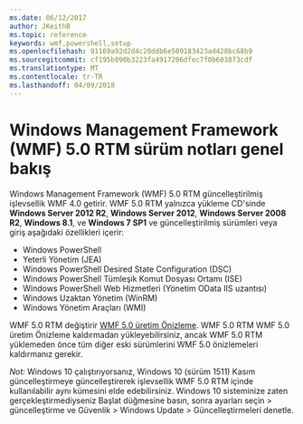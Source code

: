 ```yaml
---
ms.date: 06/12/2017
author: JKeithB
ms.topic: reference
keywords: wmf,powershell,setup
ms.openlocfilehash: 91169a92d2d4c20ddb6e509183423ad428bc68b9
ms.sourcegitcommit: cf195b090b3223fa4917206dfec7f0b603873cdf
ms.translationtype: MT
ms.contentlocale: tr-TR
ms.lasthandoff: 04/09/2018
---
```

# <a name="windows-management-framework-wmf-50-rtm-release-notes-overview"></a>Windows Management Framework (WMF) 5.0 RTM sürüm notları genel bakış

Windows Management Framework (WMF) 5.0 RTM güncelleştirilmiş işlevsellik WMF 4.0 getirir. WMF 5.0 RTM yalnızca yükleme CD'sinde **Windows Server 2012 R2**, **Windows Server 2012**, **Windows Server 2008 R2**, **Windows 8.1**, ve **Windows 7 SP1** ve güncelleştirilmiş sürümleri veya giriş aşağıdaki özellikleri içerir:

- Windows PowerShell
- Yeterli Yönetim (JEA)
- Windows PowerShell Desired State Configuration (DSC)
- Windows PowerShell Tümleşik Komut Dosyası Ortamı (ISE)
- Windows PowerShell Web Hizmetleri (Yönetim OData IIS uzantısı)
- Windows Uzaktan Yönetim (WinRM)
- Windows Yönetim Araçları (WMI)

WMF 5.0 RTM değiştirir [WMF 5.0 üretim Önizleme](http://blogs.msdn.com/b/powershell/archive/2015/08/31/windows-management-framework-5-0-production-preview-is-now-available.aspx). WMF 5.0 RTM WMF 5.0 üretim Önizleme kaldırmadan yükleyebilirsiniz, ancak WMF 5.0 RTM yüklemeden önce tüm diğer eski sürümlerini WMF 5.0 önizlemeleri kaldırmanız gerekir.

*Not:* Windows 10 çalıştırıyorsanız, Windows 10 (sürüm 1511) Kasım güncelleştirmeye güncelleştirerek işlevsellik WMF 5.0 RTM içinde kullanılabilir aynı kümesini elde edebilirsiniz. Windows 10 sisteminize zaten gerçekleştirmediyseniz Başlat düğmesine basın, sonra ayarları seçin > güncelleştirme ve Güvenlik > Windows Update > Güncelleştirmeleri denetle.